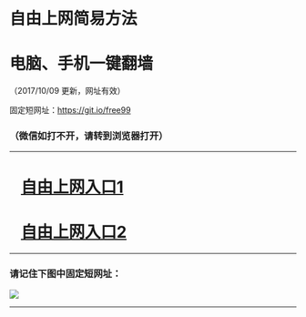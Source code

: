 ﻿# 自由上网简易方法

# 电脑、手机一键翻墙

（2017/10/09 更新，网址有效）

固定短网址：https://git.io/free99

### （微信如打不开，请转到浏览器打开）


***





# &nbsp;&nbsp; <a href="http://ft2449621146.fwq-tz-1001.info/fwqtz01.html?t=100900111067 " target="_blank">自由上网入口1</a>
# &nbsp;&nbsp; <a href="http://ft2820827750.fwq-tz-1002.info/fwqtz02.html?t=100900127571 " target="_blank">自由上网入口2</a>
***

### 请记住下图中固定短网址：

<img src="https://s3-us-west-2.amazonaws.com/fwq-1001/yjfq-20170905okok.png" /> 


***

